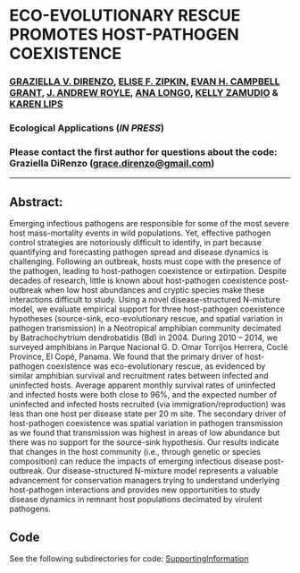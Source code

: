 # ECO-EVOLUTIONARY RESCUE PROMOTES HOST-PATHOGEN COEXISTENCE

### [GRAZIELLA V. DIRENZO](https://grazielladirenzo.weebly.com), [ELISE F. ZIPKIN](https://msu.edu/user/ezipkin/), [EVAN H. CAMPBELL GRANT](https://www.usgs.gov/staff-profiles/evan-grant?qt-staff_profile_science_products=0#qt-staff_profile_science_products), [J. ANDREW ROYLE](https://www.usgs.gov/staff-profiles/andy-royle?qt-staff_profile_science_products=0#qt-staff_profile_science_products), [ANA LONGO](https://biology.ufl.edu/people/faculty/#prettyPhoto), [KELLY ZAMUDIO](http://ecologyandevolution.cornell.edu/kelly-zamudio) & [KAREN LIPS](http://lipslab.weebly.com/)

### Ecological Applications (*IN PRESS*)

### Please contact the first author for questions about the code: Graziella DiRenzo (grace.direnzo@gmail.com)
__________________________________________________________________________________________________________________________________________

## Abstract: 
Emerging infectious pathogens are responsible for some of the most severe host mass-mortality events in wild populations. Yet, effective pathogen control strategies are notoriously difficult to identify, in part because quantifying and forecasting pathogen spread and disease dynamics is challenging. Following an outbreak, hosts must cope with the presence of the pathogen, leading to host-pathogen coexistence or extirpation. Despite decades of research, little is known about host-pathogen coexistence post-outbreak when low host abundances and cryptic species make these interactions difficult to study. Using a novel disease-structured N-mixture model, we evaluate empirical support for three host-pathogen coexistence hypotheses (source-sink, eco-evolutionary rescue, and spatial variation in pathogen transmission) in a Neotropical amphibian community decimated by Batrachochytrium dendrobatidis (Bd) in 2004. During 2010 – 2014, we surveyed amphibians in Parque Nacional G. D. Omar Torríjos Herrera, Coclé Province, El Copé, Panama. We found that the primary driver of host-pathogen coexistence was eco-evolutionary rescue, as evidenced by similar amphibian survival and recruitment rates between infected and uninfected hosts. Average apparent monthly survival rates of uninfected and infected hosts were both close to 96%, and the expected number of uninfected and infected hosts recruited (via immigration/reproduction) was less than one host per disease state per 20 m site. The secondary driver of host-pathogen coexistence was spatial variation in pathogen transmission as we found that transmission was highest in areas of low abundance but there was no support for the source-sink hypothesis. Our results indicate that changes in the host community (i.e., through genetic or species composition) can reduce the impacts of emerging infectious disease post-outbreak. Our disease-structured N-mixture model represents a valuable advancement for conservation managers trying to understand underlying host-pathogen interactions and provides new opportunities to study disease dynamics in remnant host populations decimated by virulent pathogens.

## Code
See the following subdirectories for code: [SupportingInformation](https://github.com/Grace89/DiRenzo_etal_MEE_in_review/blob/master/Appendix_02_SEPT_2018.Rmd)
